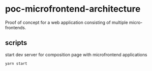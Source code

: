 # poc-microfrontend-architecture
Proof of concept for a web application consisting of multiple micro-frontends.

## scripts

start dev server for composition page with microfrontend applications

```sh
yarn start
```
